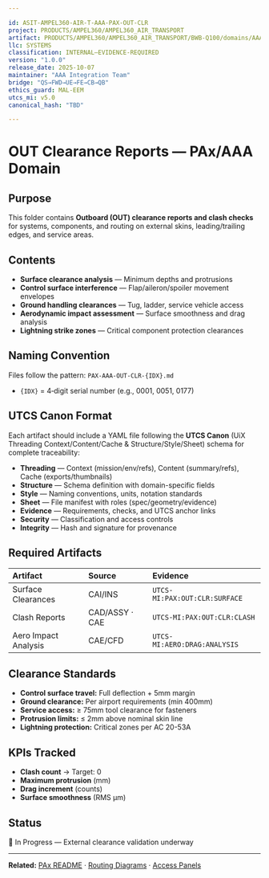 ```yaml
---

id: ASIT-AMPEL360-AIR-T-AAA-PAX-OUT-CLR
project: PRODUCTS/AMPEL360/AMPEL360_AIR_TRANSPORT
artifact: PRODUCTS/AMPEL360/AMPEL360_AIR_TRANSPORT/BWB-Q100/domains/AAA/pax/OUT/clearance-reports/README.md
llc: SYSTEMS
classification: INTERNAL–EVIDENCE-REQUIRED
version: "1.0.0"
release_date: 2025-10-07
maintainer: "AAA Integration Team"
bridge: "QS→FWD→UE→FE→CB→QB"
ethics_guard: MAL-EEM
utcs_mi: v5.0
canonical_hash: "TBD"

---
```


# OUT Clearance Reports — PAx/AAA Domain

## Purpose

This folder contains **Outboard (OUT) clearance reports and clash checks** for systems, components, and routing on external skins, leading/trailing edges, and service areas.

## Contents

* **Surface clearance analysis** — Minimum depths and protrusions
* **Control surface interference** — Flap/aileron/spoiler movement envelopes
* **Ground handling clearances** — Tug, ladder, service vehicle access
* **Aerodynamic impact assessment** — Surface smoothness and drag analysis
* **Lightning strike zones** — Critical component protection clearances

## Naming Convention

Files follow the pattern: `PAX-AAA-OUT-CLR-{IDX}.md`

* `{IDX}` = 4‑digit serial number (e.g., 0001, 0051, 0177)

## UTCS Canon Format

Each artifact should include a YAML file following the **UTCS Canon** (UiX Threading Context/Content/Cache & Structure/Style/Sheet) schema for complete traceability:

* **Threading** — Context (mission/env/refs), Content (summary/refs), Cache (exports/thumbnails)
* **Structure** — Schema definition with domain-specific fields
* **Style** — Naming conventions, units, notation standards
* **Sheet** — File manifest with roles (spec/geometry/evidence)
* **Evidence** — Requirements, checks, and UTCS anchor links
* **Security** — Classification and access controls
* **Integrity** — Hash and signature for provenance

## Required Artifacts

| Artifact | Source | Evidence |
| :--- | :--- | :--- |
| Surface Clearances | CAI/INS | `UTCS-MI:PAX:OUT:CLR:SURFACE` |
| Clash Reports | CAD/ASSY · CAE | `UTCS-MI:PAX:OUT:CLR:CLASH` |
| Aero Impact Analysis | CAE/CFD | `UTCS-MI:AERO:DRAG:ANALYSIS` |

## Clearance Standards

* **Control surface travel:** Full deflection + 5mm margin
* **Ground clearance:** Per airport requirements (min 400mm)
* **Service access:** ≥ 75mm tool clearance for fasteners
* **Protrusion limits:** ≤ 2mm above nominal skin line
* **Lightning protection:** Critical zones per AC 20-53A

## KPIs Tracked

* **Clash count** → Target: 0
* **Maximum protrusion** (mm)
* **Drag increment** (counts)
* **Surface smoothness** (RMS μm)

## Status

🔄 In Progress — External clearance validation underway

---

**Related:** [PAx README](../../README.md) · [Routing Diagrams](../routing-diagrams/) · [Access Panels](../access-panels-layout/)
